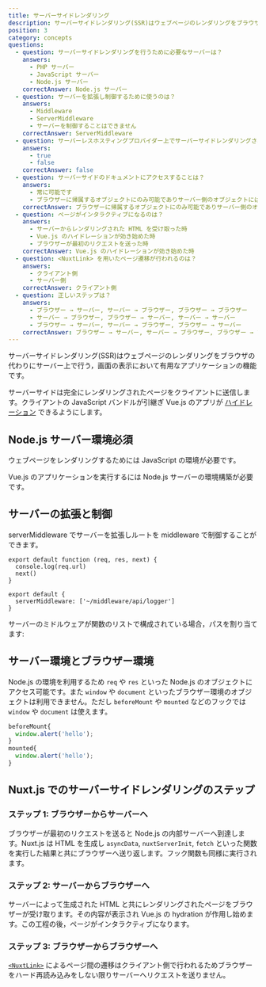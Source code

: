 ```yaml
---
title: サーバーサイドレンダリング
description: サーバーサイドレンダリング(SSR)はウェブページのレンダリングをブラウザの代わりにサーバー上で行う，画面の表示において有用なアプリケーションの機能です。
position: 3
category: concepts
questions:
  - question: サーバーサイドレンダリングを行うために必要なサーバーは？
    answers:
      - PHP サーバー
      - JavaScript サーバー
      - Node.js サーバー
    correctAnswer: Node.js サーバー
  - question: サーバーを拡張し制御するために使うのは？
    answers:
      - Middleware
      - ServerMiddleware
      - サーバーを制御することはできません
    correctAnswer: ServerMiddleware
  - question: サーバーレスホスティングプロバイダー上でサーバーサイドレンダリングされたアプリをホスティングすることは可能です
    answers:
      - true
      - false
    correctAnswer: false
  - question: サーバーサイドのドキュメントにアクセスすることは？
    answers:
      - 常に可能です
      - ブラウザーに帰属するオブジェクトにのみ可能でありサーバー側のオブジェクトにはできません
    correctAnswer: ブラウザーに帰属するオブジェクトにのみ可能でありサーバー側のオブジェクトにはできません
  - question: ページがインタラクティブになるのは？
    answers:
      - サーバーからレンダリングされた HTML を受け取った時
      - Vue.js のハイドレーションが効き始めた時
      - ブラウザーが最初のリクエストを送った時
    correctAnswer: Vue.js のハイドレーションが効き始めた時
  - question: <NuxtLink> を用いたページ遷移が行われるのは？
    answers:
      - クライアント側
      - サーバー側
    correctAnswer: クライアント側
  - question: 正しいステップは？
    answers:
      - ブラウザー → サーバー, サーバー → ブラウザー, ブラウザー → ブラウザー
      - サーバー → ブラウザー, ブラウザー → サーバー, サーバー → サーバー
      - ブラウザー → サーバー, サーバー → ブラウザー, ブラウザー → サーバー
    correctAnswer: ブラウザー → サーバー, サーバー → ブラウザー, ブラウザー → ブラウザー
---
```


サーバーサイドレンダリング(SSR)はウェブページのレンダリングをブラウザの代わりにサーバー上で行う，画面の表示において有用なアプリケーションの機能です。

サーバーサイドは完全にレンダリングされたページをクライアントに送信します。クライアントの JavaScript バンドルが引継ぎ Vue.js のアプリが [ハイドレーション](https://ssr.vuejs.org/guide/hydration.html) できるようにします。

## Node.js サーバー環境必須

ウェブページをレンダリングするためには JavaScript の環境が必要です。

Vue.js のアプリケーションを実行するには Node.js サーバーの環境構築が必要です。

## サーバーの拡張と制御

serverMiddleware でサーバーを拡張しルートを middleware で制御することができます。

```js{}[middleware/api/logger.js]
export default function (req, res, next) {
  console.log(req.url)
  next()
}
```

```js{}[nuxt.config.js]
export default {
  serverMiddleware: ['~/middleware/api/logger']
}
```

サーバーのミドルウェアが関数のリストで構成されている場合，パスを割り当てます:

## サーバー環境とブラウザー環境

Node.js の環境を利用するため `req` や `res` といった Node.js のオブジェクトにアクセス可能です。また `window` や `document` といったブラウザー環境のオブジェクトは利用できません。ただし `beforeMount` や `mounted` などのフックでは`window` や `document` は使えます。

```js
beforeMount{
  window.alert('hello');
}
mounted{
  window.alert('hello');
}
```

## Nuxt.js でのサーバーサイドレンダリングのステップ

### ステップ 1: ブラウザーからサーバーへ

ブラウザーが最初のリクエストを送ると Node.js の内部サーバーへ到達します。Nuxt.js は HTML を生成し `asyncData`, `nuxtServerInit`, `fetch` といった関数を実行した結果と共にブラウザーへ送り返します。フック関数も同様に実行されます。

### ステップ 2: サーバーからブラウザーへ

サーバーによって生成された HTML と共にレンダリングされたページをブラウザーが受け取ります。その内容が表示され Vue.js の hydration が作用し始めます。この工程の後，ページがインタラクティブになります。

### ステップ 3: ブラウザーからブラウザーへ

[`<NuxtLink>`](/docs/2.x/features/nuxt-components#the-nuxtlink-component) によるページ間の遷移はクライアント側で行われるためブラウザーをハード再読み込みをしない限りサーバーへリクエストを送りません。

<quiz :questions="questions"></quiz>
